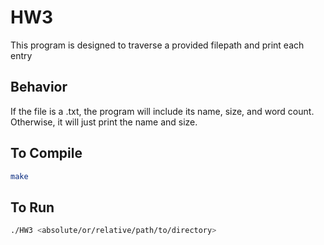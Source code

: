 # HW3

This program is designed to traverse a provided filepath and print each entry

## Behavior

If the file is a .txt, the program will include its name, size, and word count.
Otherwise, it will just print the name and size.

## To Compile

```bash
make
```

## To Run

```bash
./HW3 <absolute/or/relative/path/to/directory>
```